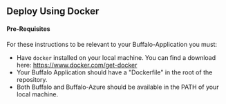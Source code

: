 ## Deploy Using Docker

#### Pre-Requisites

For these instructions to be relevant to your Buffalo-Application you must:
- Have `docker` installed on your local machine. You can find a download here: https://www.docker.com/get-docker
- Your Buffalo Application should have a "Dockerfile" in the root of the repository.
- Both Buffalo and Buffalo-Azure should be available in the PATH of your local machine.

